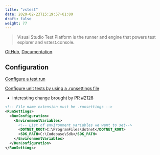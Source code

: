 ```yaml
---
title: "vstest"
date: 2020-02-23T15:19:57+01:00
draft: false
weight: 77
---
```


> Visual Studio Test Platform is the runner and engine that powers test explorer and vstest.console.

[GitHub](https://github.com/microsoft/vstest), [Documentation](https://github.com/microsoft/vstest-docs)

## Configuration

[Configure a test run](https://github.com/microsoft/vstest-docs/blob/master/docs/configure.md)

[Configure unit tests by using a .runsettings file](https://docs.microsoft.com/en-us/visualstudio/test/configure-unit-tests-by-using-a-dot-runsettings-file)

+ interesting change brought by [PR #2128](https://github.com/microsoft/vstest/pull/2128)

```xml
<!-- File name extension must be .runsettings -->
<RunSettings>
  <RunConfiguration>
    <EnvironmentVariables>
      <!-- List of environment variables we want to set-->
      <DOTNET_ROOT>C:\ProgramFiles\dotnet</DOTNET_ROOT>
      <SDK_PATH>C:\Codebase\Sdk</SDK_PATH>
    </EnvironmentVariables>
  </RunConfiguration>
</RunSettings>
```
